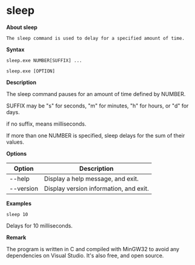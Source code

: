 sleep
=====

**About sleep**
```
The sleep command is used to delay for a specified amount of time.
```
**Syntax**
```
sleep.exe NUMBER[SUFFIX] ...
```
```
sleep.exe [OPTION]
```

**Description**

The sleep command pauses for an amount of time defined by NUMBER.

SUFFIX may be "s" for seconds, "m" for minutes, "h" for hours, or "d" for days. 

if no suffix, means milliseconds.

If more than one NUMBER is specified, sleep delays for the sum of their values.

**Options**

Option|Description
---|---
--help|Display a help message, and exit.
--version|Display version information, and exit.

**Examples**

```
sleep 10
```

Delays for 10 milliseconds.

**Remark**

The program is written in C and compiled with MinGW32 to avoid any dependencies on Visual Studio. It's also free, and 
open source.

